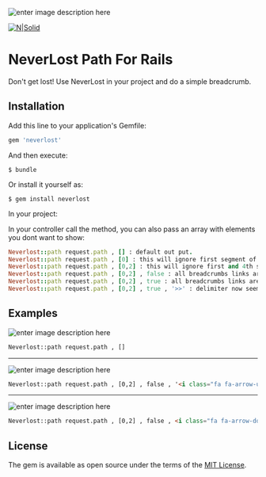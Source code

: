 ![enter image description here](http://cdn.dota2.com/apps/dota2/images/heroes/nevermore_vert.jpg?v=4225446)


[![N|Solid](http://greenmelon.com.br/images/logo-loveinflat.png)](http://www.greenmelon.com.br)

# NeverLost Path For Rails

Don't get lost! Use NeverLost in your project and do a simple breadcrumb.

## Installation

Add this line to your application's Gemfile:

```ruby
gem 'neverlost'
```

And then execute:

    $ bundle

Or install it yourself as:

    $ gem install neverlost

In your project:

In your controller call the method, you can also pass an array with elements you dont want to show:

```ruby
Neverlost::path request.path , [] : default out put.
Neverlost::path request.path , [0] : this will ignore first segment of url.
Neverlost::path request.path , [0,2] : this will ignore first and 4th segment for crumb
Neverlost::path request.path , [0,2] , false : all breadcrumbs links are disabled.
Neverlost::path request.path , [0,2] , true : all breadcrumbs links are allowed.
Neverlost::path request.path , [0,2] , true , '>>' : delimiter now seems >> , you can also pass a html code, like: fa fa-arrow-right.
```

## Examples
![enter image description here](http://www.greenmelon.com.br/arquivos_green/gem1.png) 

```html
Neverlost::path request.path , []
```

----------

![enter image description here](http://www.greenmelon.com.br/arquivos_green/gem2.png) 
```html
Neverlost::path request.path , [0,2] , false , '<i class="fa fa-arrow-up" aria-hidden="true" style="color:green"></i>'
```
----------

![enter image description here](http://www.greenmelon.com.br/arquivos_green/gem3.png) 

```html
Neverlost::path request.path , [0,2] , false , <i class="fa fa-arrow-down" aria-hidden="true" style="color:red"></i>
```
## License

The gem is available as open source under the terms of the [MIT License](http://opensource.org/licenses/MIT).